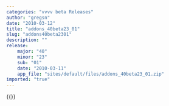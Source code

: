 ```yaml
---
categories: "vvvv beta Releases"
author: "gregsn"
date: "2010-03-12"
title: "addons_40beta23_01"
slug: "addons40beta2301"
description: ""
release: 
    major: "40"
    minor: "23"
    sub: "01"
    date: "2010-03-11"
    app_file: "sites/default/files/addons_40beta23_01.zip"
imported: "true"
---
```


{{<previousRelease>}}


